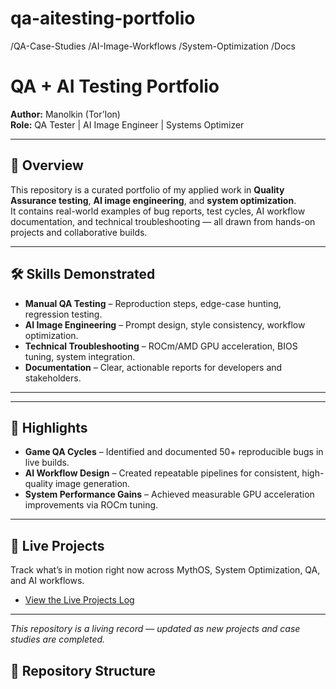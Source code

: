 # qa-aitesting-portfolio
/QA-Case-Studies /AI-Image-Workflows /System-Optimization /Docs
# QA + AI Testing Portfolio

**Author:** Manolkin (Tor’Ion)  
**Role:** QA Tester | AI Image Engineer | Systems Optimizer

---

## 📜 Overview
This repository is a curated portfolio of my applied work in **Quality Assurance testing**, **AI image engineering**, and **system optimization**.  
It contains real-world examples of bug reports, test cycles, AI workflow documentation, and technical troubleshooting — all drawn from hands-on projects and collaborative builds.

---

## 🛠 Skills Demonstrated
- **Manual QA Testing** – Reproduction steps, edge-case hunting, regression testing.
- **AI Image Engineering** – Prompt design, style consistency, workflow optimization.
- **Technical Troubleshooting** – ROCm/AMD GPU acceleration, BIOS tuning, system integration.
- **Documentation** – Clear, actionable reports for developers and stakeholders.

---
---

## 📌 Highlights
- **Game QA Cycles** – Identified and documented 50+ reproducible bugs in live builds.
- **AI Workflow Design** – Created repeatable pipelines for consistent, high-quality image generation.
- **System Performance Gains** – Achieved measurable GPU acceleration improvements via ROCm tuning.

---

## 📅 Live Projects
Track what’s in motion right now across MythOS, System Optimization, QA, and AI workflows.

- [View the Live Projects Log](./Live-Projects.md)

---
*This repository is a living record — updated as new projects and case studies are completed.*

## 📂 Repository Structure
